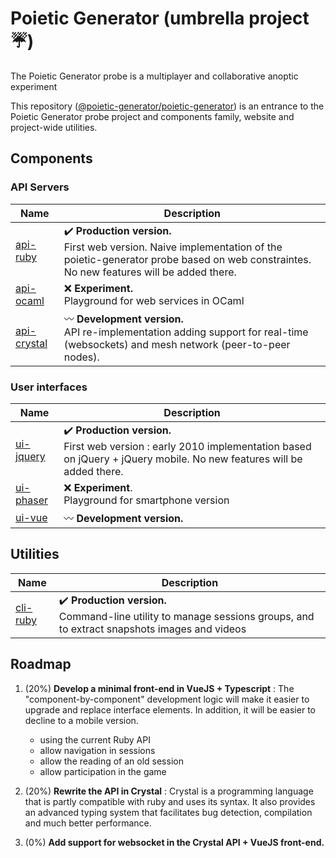 # Poietic Generator (umbrella project :umbrella:)

<!-- inspired by https://github.com/marp-team/marp -->

The Poietic Generator probe is a multiplayer and collaborative anoptic experiment 

This repository ([@poietic-generator/poietic-generator](https://github.com/poietic-generator/poietic-generator)) is an entrance to the Poietic Generator probe project and components family, website and project-wide utilities.

## Components

### API Servers

| Name | Description | 
|---   |---          |
| [api-ruby](https://github.com/poietic-generator/poietic-generator-api-ruby) | :heavy_check_mark: __Production version.__<br/> First web version. Naive implementation of the poietic-generator probe based on web constraintes. No new features will be added there. |
| [api-ocaml](https://github.com/poietic-generator/poietic-generator-api-ocaml) | :x: __Experiment.__<br/> Playground for web services in OCaml |
| [api-crystal](https://github.com/poietic-generator/poietic-generator-api-crystal) | :wavy_dash: __Development version.__<br/> API re-implementation adding support for real-time (websockets) and mesh network (peer-to-peer nodes). |

### User interfaces

| Name | Description |
|---   |---          |
| [ui-jquery](https://github.com/poietic-generator/poietic-generator-ui-jquery) | :heavy_check_mark: __Production version.__<br/> First web version : early 2010 implementation based on jQuery + jQuery mobile. No new features will be added there. |
| [ui-phaser](https://github.com/poietic-generator/poietic-generator-ui-phaser) | :x: __Experiment__.<br/> Playground for smartphone version |
| [ui-vue](https://github.com/poietic-generator/poietic-generator-ui-vue) | :wavy_dash: __Development version.__<br/>  |

## Utilities

| Name | Description |
|---   |---          |
| [cli-ruby](https://github.com/poietic-generator/poietic-generator-api-ruby) | :heavy_check_mark: __Production version.__<br/> Command-line utility to manage sessions groups, and to extract snapshots images and videos |

## Roadmap

1. (20%) __Develop a minimal front-end in VueJS + Typescript__ : The "component-by-component" development logic will make it easier to upgrade and replace interface elements. In addition, it will be easier to decline to a mobile version.

   - using the current Ruby API
   - allow navigation in sessions
   - allow the reading of an old session
   - allow participation in the game

2. (20%) __Rewrite the API in Crystal__ : Crystal is a programming language that is partly compatible with ruby and uses its syntax. It also provides an advanced typing system that facilitates bug detection, compilation and much better performance.

3. (0%) __Add support for websocket in the Crystal API + VueJS front-end.__

